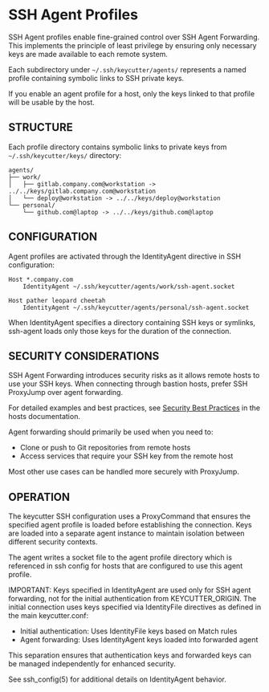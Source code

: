 # SSH Agent Profiles

SSH Agent profiles enable fine-grained control over SSH Agent Forwarding. This implements the principle of least privilege by ensuring only necessary keys are made available to each remote system.

Each subdirectory under `~/.ssh/keycutter/agents/` represents a named profile containing symbolic links to SSH private keys.

If you enable an agent profile for a host, only the keys linked to that profile will be usable by the host.

## STRUCTURE

Each profile directory contains symbolic links to private keys from `~/.ssh/keycutter/keys/` directory:

    agents/
    ├── work/
    │   ├── gitlab.company.com@workstation -> ../../keys/gitlab.company.com@workstation
    │   └── deploy@workstation -> ../../keys/deploy@workstation
    └── personal/
        └── github.com@laptop -> ../../keys/github.com@laptop

## CONFIGURATION

Agent profiles are activated through the IdentityAgent directive in SSH configuration:

    Host *.company.com
        IdentityAgent ~/.ssh/keycutter/agents/work/ssh-agent.socket

    Host pather leopard cheetah
        IdentityAgent ~/.ssh/keycutter/agents/personal/ssh-agent.socket

When IdentityAgent specifies a directory containing SSH keys or symlinks, ssh-agent loads only those keys for the duration of the connection.

## SECURITY CONSIDERATIONS

SSH Agent Forwarding introduces security risks as it allows remote hosts to use your SSH keys. When connecting through bastion hosts, prefer SSH ProxyJump over agent forwarding.

For detailed examples and best practices, see [Security Best Practices](../hosts/.README.md#security-best-practices) in the hosts documentation.

Agent forwarding should primarily be used when you need to:

- Clone or push to Git repositories from remote hosts
- Access services that require your SSH key from the remote host

Most other use cases can be handled more securely with ProxyJump.

## OPERATION

The keycutter SSH configuration uses a ProxyCommand that ensures the specified agent profile is loaded before establishing the connection. Keys are loaded into a separate agent instance to maintain isolation between different security contexts.

The agent writes a socket file to the agent profile directory which is referenced in ssh config for hosts that are configured to use this agent profile.

IMPORTANT: Keys specified in IdentityAgent are used only for SSH agent forwarding, not for the initial authentication from KEYCUTTER_ORIGIN. The initial connection uses keys specified via IdentityFile directives as defined in the main keycutter.conf:

- Initial authentication: Uses IdentityFile keys based on Match rules
- Agent forwarding: Uses IdentityAgent keys loaded into forwarded agent

This separation ensures that authentication keys and forwarded keys can be managed independently for enhanced security.

See ssh_config(5) for additional details on IdentityAgent behavior.
